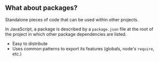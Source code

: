 ## What about packages?

Standalone pieces of code that can be used within other projects.

In JavaScript, a package is described by a `package.json` file at the root of the project in which other package dependencies are listed.

- Easy to distribute
- Uses common patterns to export its features (globals, node's `require`, etc.)